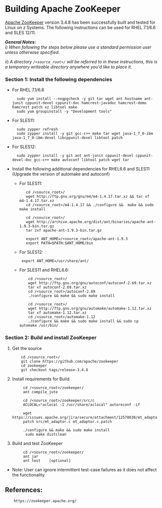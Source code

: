 <!---PACKAGE:Apache ZooKeeper--->
<!---DISTRO:RHEL 6.6:3.4.8--->
<!---DISTRO:RHEL 7.1:3.4.8--->
<!---DISTRO:SLES 11:3.4.8--->
<!---DISTRO:SLES 12:3.4.8--->

# Building Apache ZooKeeper

[Apache ZooKeeper](https://zookeeper.apache.org/) version 3.4.8 has been successfully built and tested for Linux on z Systems. The following instructions can be used for RHEL 7.1/6.6 and SLES 12/11.

_**General Notes:**_ 	 
i) _When following the steps below please use a standard permission user unless otherwise specified._

ii) _A directory `/<source_root>/` will be referred to in these instructions, this is a temporary writeable directory anywhere you'd like to place it._

### Section 1: Install the following dependencies

* For RHEL 7.1/6.6

        sudo yum install --nogpgcheck -y git tar wget ant hostname ant-junit cppunit-devel cppunit-doc hamcrest-javadoc hamcrest-demo hamcrest patch xz libtool make
        sudo yum groupinstall -y "Development tools"
   

* For SLES11:

        sudo zypper refresh
        sudo zypper install -y git gcc-c++ make tar wget java-1_7_0-ibm java-1_7_0-ibm-devel libcppunit-devel libtool patch 
	                        
* For SLES12:
   
        sudo zypper install -y git ant ant-junit cppunit-devel cppunit-devel-doc gcc-c++ make autoconf libtool patch wget tar

* Install the following additional dependencies for RHEL6.6 and SLES11 (Upgrade the version of automake and autoconf)

     * For SLES11:
        ```
		   cd /<source_root>/
           wget http://ftp.gnu.org/gnu/m4/m4-1.4.17.tar.xz && tar xf m4-1.4.17.tar.xz
           cd /<source_root>/m4-1.4.17 && ./configure &&  make && sudo make install
		
           cd /<source_root>/
           wget http://archive.apache.org/dist/ant/binaries/apache-ant-1.9.3-bin.tar.gz
           tar zxf apache-ant-1.9.3-bin.tar.gz    
    
           export ANT_HOME=/<source_root>/apache-ant-1.9.3
           export PATH=$PATH:$ANT_HOME/bin
        ```
		
	 * For SLES12:
	 
			export ANT_HOME=/usr/share/ant/
	    
    * For SLES11 and RHEL6.6:
        ```
			cd /<source_root>/
			wget http://ftp.gnu.org/gnu/autoconf/autoconf-2.69.tar.xz
			tar xf autoconf-2.69.tar.xz
			cd /<source_root>/autoconf-2.69
			./configure && make && sudo make install
			
			cd /<source_root>/
			wget http://ftp.gnu.org/gnu/automake/automake-1.12.tar.xz
			tar xf automake-1.12.tar.xz
			cd /<source_root>/automake-1.12
			./configure && make && sudo make install && sudo cp automake /usr/bin/
        ```
    
### Section 2: Build and install ZooKeeper
1. Get the source
	```
		cd /<source_root>/
		git clone https://github.com/apache/zookeeper
		cd zookeeper
		git checkout tags/release-3.4.8
	```		

2. Install requirements for Build

			cd /<source_root>/zookeeper/
			ant compile_jute
		
			cd /<source_root>/zookeeper/src/c
			ACLOCAL="aclocal -I /usr/share/aclocal" autoreconf -if

			wget https://issues.apache.org/jira/secure/attachment/12570030/mt_adaptor.c.patch 
			patch src/mt_adaptor.c mt_adaptor.c.patch 
			
			./configure && make && sudo make install
			 sudo make distclean
	
3. Build and test ZooKeeper

			cd /<source_root>/zookeeper/
			ant jar
			ant test    [optional]
* Note: User can ignore intermittent test-case failures as it does not affect the functionality.
        

## References:

        https://zookeeper.apache.org/

		
